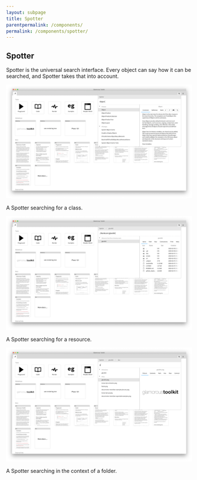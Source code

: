 ```yaml
---
layout: subpage
title: Spotter
parentpermalink: /components/
permalink: /components/spotter/
---
```


<section id="spotter">
	<div class="container pt-5 pb-5 jumbotron-small">
    	<div class="row">
      		<div class="col-md-12">
      			<h1>Spotter</h1>
        		<p class="lead">Spotter is the universal search interface. Every object can say how it can be searched, and Spotter takes that into account.</p>
      			<div class="sample">
		          <img src="/assets/pictures/gtr-spotter-object.png">
		          <div class="picture-caption">
		            <p>A Spotter searching for a class.</p>
		          </div>
		        </div>
		        <div class="sample">
		          <img src="/assets/pictures/gtr-spotter-feenkcom-gtoolkit-resource.png">
		          <div class="picture-caption">
		            <p>A Spotter searching for a resource.</p>
		          </div>
		        </div>
		        <div class="sample">
		          <img src="/assets/pictures/gtr-spotter-resources-contextual.png">
		          <div class="picture-caption">
		            <p>A Spotter searching in the context of a folder.</p>
		          </div>
		        </div>
      		</div>
    	</div>
	</div>
</section>